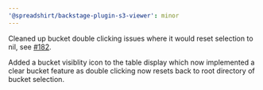```yaml
---
'@spreadshirt/backstage-plugin-s3-viewer': minor
---
```


Cleaned up bucket double clicking issues where it would reset selection to nil, see [#182](https://github.com/spreadshirt/backstage-plugin-s3/issues/182).

Added a bucket visiblity icon to the table display which now implemented a clear bucket feature as double clicking now resets back to root directory of bucket selection.
